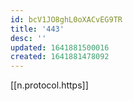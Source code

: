 ```yaml
---
id: bcV1JO8ghL0oXACvEG9TR
title: '443'
desc: ''
updated: 1641881500016
created: 1641881478092
---
```


[[n.protocol.https]]
